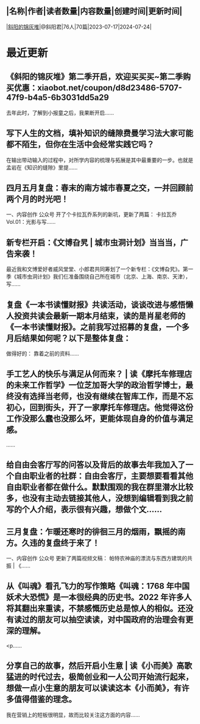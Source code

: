 |名称|作者|读者数量|内容数量|创建时间|更新时间|
---
|[斜阳的锦灰堆](https://xiaobot.net/p/sunsetorz?refer=0b133df9-27dc-423b-8101-639049001c13)|@斜阳君|76人|70篇|2023-07-17|2024-07-24|

# 最近更新
## 《斜阳的锦灰堆》第二季开启，欢迎买买买~第二季购买优惠：xiaobot.net/coupon/d8d23486-5707-47f9-b4a5-6b3031dd5a29
去年此时，了解到小报童之后，我果断开启......
## 写下人生的文档，填补知识的缝隙费曼学习法大家可能都不陌生，但你在生活中会经常实践它吗？


在输出带动输入的过程中，对所学内容的梳理与拓展是其中最重要的一步。也就是孟岩在《知识的缝隙》里提......
## 四月五月复盘：春末的南方城市春夏之交，一并回顾前两个月的时光吧！

一、内容创作
公众号
开了个卡拉瓦乔系列的新坑，更新了两篇：
卡拉瓦乔 Vol.01：光影与写......
## 新专栏开启：《文博旮旯 | 城市虫洞计划》当当当，广告来袭！

最近我和文博爱好者威风堂堂、小郎君共同筹划了一个新专栏：《文博旮旯》。第一季《城市虫洞计划》我们仨准备围绕自己所在城市（北京、上海、南京、天津），写......
## 复盘《一本书读懂财报》共读活动，谈谈改进与感悟懒人投资共读会最新一期本月结束，读的是肖星老师的《一本书读懂财报》。之前我写过招募的复盘，一个多月后结果如何呢？以下是整体复盘：

做得好的：
靠着之前的资料......
## 手工艺人的快乐与满足从何而来？ | 读《摩托车修理店的未来工作哲学》一位芝加哥大学的政治哲学博士，最终没有选择当老师，也没有继续在智库工作，而是不忘初心，回到街头，开了一家摩托车修理店。他觉得这份工作没那么蠢也没那么坏，更能体现自身的价值与满足感。
......
## 给自由会客厅写的问答以及背后的故事去年我加入了一个自由职业者的社群：自由会客厅，主要想要看看其他自由职业者都在做什么。默默围观的我在群里潜水比较多，也没有主动去链接其他人，没想到编辑看到我之前写的个人介绍，表示很有兴趣，想做个文......
## 三月复盘：乍暖还寒时的徘徊三月的烟雨，飘摇的南方。久违的复盘终于来了！

一、内容创作
公众号
更新了两篇视频文稿：
帕特农神庙的漂流与东西方建筑的共振 | 《......
## 从《叫魂》看孔飞力的写作策略《叫魂：1768 年中国妖术大恐慌》是一本很经典的历史书。2022 年许多人将其翻出来重读，不禁感慨历史总是惊人的相似。还没有读过的朋友可以抽空读读，对中国政府的治理会有更深的理解。
<p......
## 分享自己的故事，然后开启小生意 | 读《小而美》高歌猛进的时代过去，极简创业和一人公司开始流行起来，想做一点小生意的朋友可以读读这本《小而美》，有许多值得借鉴的理念。

我在营销上的短板很明显，故而比较关注这方面的内容......

